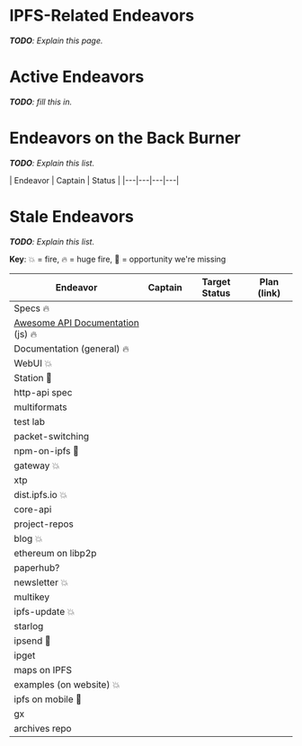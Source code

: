 IPFS-Related Endeavors
====

_**TODO**: Explain this page._

# Active Endeavors

_**TODO**: fill this in._

# Endeavors on the Back Burner

_**TODO**: Explain this list._

| Endeavor | Captain | Status |
|---|---|---|---|

# Stale Endeavors

_**TODO**: Explain this list._

**Key**:  💥 = fire, 🔥 = huge fire,  🎣 = opportunity we're missing

| Endeavor | Captain | Target Status | Plan (link) |
|---|---|---|---|
|Specs 🔥| | | |
|[Awesome API Documentation](https://github.com/ipfs/js-ipfs/issues/615#issuecomment-272160177) (js) 🔥| | | |
|Documentation (general) 🔥| | | |
|WebUI 💥| | | |
|Station 🎣| | | |
|http-api spec| | | |
|multiformats| | | |
|test lab| | | |
|packet-switching| | | |
|npm-on-ipfs 🎣| | | |
|gateway 💥| | | |
|xtp| | | |
|dist.ipfs.io 💥| | | |
|core-api| | | |
|project-repos| | | |
|blog 💥| | | |
|ethereum on libp2p| | | |
|paperhub?| | | |
|newsletter 💥| | | |
|multikey| | | |
|ipfs-update 💥| | | |
|starlog| | | |
|ipsend 🎣| | | |
|ipget| | | |
|maps on IPFS| | | |
|examples (on website) 💥| | | |
|ipfs on mobile 🎣| | | |
|gx| | | |
| archives repo | | | |

